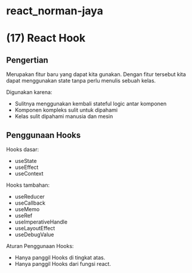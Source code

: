 # react_norman-jaya
# (17) React Hook

## Pengertian
Merupakan fitur baru yang dapat kita gunakan. Dengan fitur tersebut kita dapat menggunakan state tanpa perlu menulis sebuah kelas.

Digunakan karena:
- Sulitnya menggunakan kembali stateful logic antar komponen
- Komponen kompleks sulit untuk dipahami
- Kelas sulit dipahami manusia dan mesin

## Penggunaan Hooks
Hooks dasar:
- useState
- useEffect
- useContext

Hooks tambahan:
- useReducer
- useCallback
- useMemo
- useRef
- useImperativeHandle
- useLayoutEffect
- useDebugValue

Aturan Penggunaan Hooks:
- Hanya panggil Hooks di tingkat atas.
- Hanya panggil Hooks dari fungsi react.

